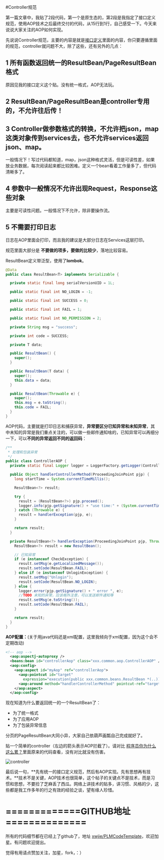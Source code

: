#Controller规范

第一篇文章中，我贴了2段代码，第一个是原生态的，第2段是我指定了接口定义规范，使用AOP技术之后最终交付的代码，从15行到1行，自己感受一下。今天来说说大家关注的AOP如何实现。


先说说Controller规范，主要的内容是就是[接口定义][2]里面的内容，你只要遵循里面的规范，controller就问题不大，除了这些，还有另外的几点：


## 1  所有函数返回统一的ResultBean/PageResultBean格式

原因见我的接口定义这个贴。没有统一格式，AOP无法玩。


## 2 ResultBean/PageResultBean是controller专用的，不允许往后传！


## 3 Controller做参数格式的转换，不允许把json，map这类对象传到services去，也不允许services返回json、map。

一般情况下！写过代码都知道，map，json这种格式灵活，但是可读性差，如果放业务数据，每次阅读起来都比较困难。定义一个bean看着工作量多了，但代码清晰多了。



## 4 参数中一般情况不允许出现Request，Response这些对象

主要是可读性问题。一般情况下不允许，除非要操作流。



## 5 不需要打印日志

日志在AOP里面会打印，而且我的建议是大部分日志在Services这层打印。



规范里面大部分是 **不要做的项多，要做的比较少**，落地比较容易。



ResultBean定义带泛型，使用了**lombok**。

```java
@Data
public class ResultBean<T> implements Serializable {

  private static final long serialVersionUID = 1L;

  public static final int NO_LOGIN = -1;

  public static final int SUCCESS = 0;

  public static final int FAIL = 1;

  public static final int NO_PERMISSION = 2;

  private String msg = "success";

  private int code = SUCCESS;

  private T data;

  public ResultBean() {
    super();
  }

  public ResultBean(T data) {
    super();
    this.data = data;
  }

  public ResultBean(Throwable e) {
    super();
    this.msg = e.toString();
    this.code = FAIL;
  }
}
```

AOP代码，主要就是打印日志和捕获异常，**异常要区分已知异常和未知异常**，其中未知的异常是我们重点关注的，可以做一些邮件通知啥的，已知异常可以再细分一下，可以**不同的异常返回不同的返回码**：

```java
/**
 * 处理和包装异常
 */
public class ControllerAOP {
  private static final Logger logger = LoggerFactory.getLogger(ControllerAOP.class);

  public Object handlerControllerMethod(ProceedingJoinPoint pjp) {
    long startTime = System.currentTimeMillis();

    ResultBean<?> result;

    try {
      result = (ResultBean<?>) pjp.proceed();
      logger.info(pjp.getSignature() + "use time:" + (System.currentTimeMillis() - startTime));
    } catch (Throwable e) {
      result = handlerException(pjp, e);
    }

    return result;
  }

  private ResultBean<?> handlerException(ProceedingJoinPoint pjp, Throwable e) {
    ResultBean<?> result = new ResultBean();

    // 已知异常
    if (e instanceof CheckException) {
      result.setMsg(e.getLocalizedMessage());
      result.setCode(ResultBean.FAIL);
    } else if (e instanceof UnloginException) {
      result.setMsg("Unlogin");
      result.setCode(ResultBean.NO_LOGIN);
    } else {
      logger.error(pjp.getSignature() + " error ", e);
      //TODO 未知的异常，应该格外注意，可以发送邮件通知等
      result.setMsg(e.toString());
      result.setCode(ResultBean.FAIL);
    }

    return result;
  }
}
```

**AOP配置：**(关于用java代码还是xml配置，这里我倾向于xml配置，因为这个会不定期改动)

```xml
<!-- aop -->
  <aop:aspectj-autoproxy />
  <beans:bean id="controllerAop" class="xxx.common.aop.ControllerAOP" />
  <aop:config>
    <aop:aspect id="myAop" ref="controllerAop">
      <aop:pointcut id="target"
        expression="execution(public xxx.common.beans.ResultBean *(..))" />
      <aop:around method="handlerControllerMethod" pointcut-ref="target" />
    </aop:aspect>
  </aop:config>
```

现在知道为什么要返回统一的一个ResultBean了：

* 为了统一格式
* 为了应用AOP
* 为了包装异常信息

分页的PageResultBean大同小异，大家自己依葫芦画瓢自己完成就好了。



贴一个简单的controller（左边的箭头表示AOP拦截了）。请对比 [程序员你为什么这么累？][1]里面原来的代码查看，没有对比就没有伤害。

![controller][3]



最后说一句，**先有统一的接口定义规范，然后有AOP实现。先有思想再有技术。**技术不是关键，AOP技术也很简单，这个帖子的关键点不是技术，而是习惯和思想，不要捡了芝麻丢了西瓜。网络上讲技术的贴多，讲习惯、风格的少，这些都是我工作多年的行之有效的经验之谈，望有缘人珍惜。


# =============GITHUB地址==============

所有的代码细节都在已经上了github了，地址 [xwjie/PLMCodeTemplate][4]，欢迎加星。有问题欢迎提出。

觉得有用请点赞加关注，加星，fork，：）

  [1]: http://www.imooc.com/article/27569
  [2]: http://www.imooc.com/article/27664
  [3]: //img.mukewang.com/5ae2af5a0001051b07090460.jpg
  [4]: https://github.com/xwjie/PLMCodeTemplate